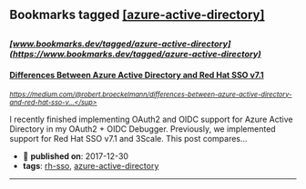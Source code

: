 ## Bookmarks tagged [[azure-active-directory]](https://www.bookmarks.dev/search?q=[azure-active-directory])

_<sup><sup>[www.bookmarks.dev/tagged/azure-active-directory](https://www.bookmarks.dev/tagged/azure-active-directory)</sup></sup>_
---
#### [Differences Between Azure Active Directory and Red Hat SSO v7.1](https://medium.com/@robert.broeckelmann/differences-between-azure-active-directory-and-red-hat-sso-v7-1-239dd77a5e9a)
_<sup>https://medium.com/@robert.broeckelmann/differences-between-azure-active-directory-and-red-hat-sso-v...</sup>_

I recently finished implementing OAuth2 and OIDC support for Azure Active Directory in my OAuth2 + OIDC Debugger. Previously, we implemented support for Red Hat SSO v7.1 and 3Scale. This post compares...
* :calendar: **published on**: 2017-12-30
* **tags**: [rh-sso](../tagged/rh-sso.md), [azure-active-directory](../tagged/azure-active-directory.md)
---
